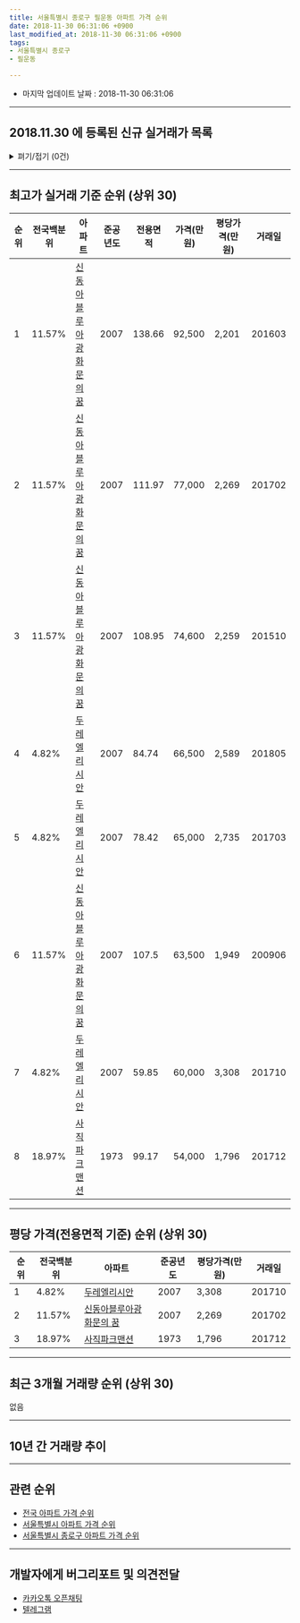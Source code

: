 ```yaml
---
title: 서울특별시 종로구 필운동 아파트 가격 순위
date: 2018-11-30 06:31:06 +0900
last_modified_at: 2018-11-30 06:31:06 +0900
tags:
- 서울특별시 종로구
- 필운동

---
```


* 마지막 업데이트 날짜 : 2018-11-30 06:31:06

---

## 2018.11.30 에 등록된 신규 실거래가 목록

<details>
<summary>펴기/접기 (0건)</summary>
<div markdown="1">

|아파트|전국백분위|준공년도|전용면적|가격(만원)|평당가격(만원)|거래일|
|---|---|---|---|---|---|---|
|없음|||||||


</div>
</details>

---

## 최고가 실거래 기준 순위 (상위 30)


|순위|전국백분위|아파트|준공년도|전용면적|가격(만원)|평당가격(만원)|거래일|
|---|---|---|---|---|---|---|---|
|1|11.57%|[신동아블루아광화문의 꿈](https://search.naver.com/search.naver?query=%EC%84%9C%EC%9A%B8%ED%8A%B9%EB%B3%84%EC%8B%9C+%EC%A2%85%EB%A1%9C%EA%B5%AC+%ED%95%84%EC%9A%B4%EB%8F%99+%EC%8B%A0%EB%8F%99%EC%95%84%EB%B8%94%EB%A3%A8%EC%95%84%EA%B4%91%ED%99%94%EB%AC%B8%EC%9D%98+%EA%BF%88)|2007|138.66|92,500|2,201|201603|
|2|11.57%|[신동아블루아광화문의 꿈](https://search.naver.com/search.naver?query=%EC%84%9C%EC%9A%B8%ED%8A%B9%EB%B3%84%EC%8B%9C+%EC%A2%85%EB%A1%9C%EA%B5%AC+%ED%95%84%EC%9A%B4%EB%8F%99+%EC%8B%A0%EB%8F%99%EC%95%84%EB%B8%94%EB%A3%A8%EC%95%84%EA%B4%91%ED%99%94%EB%AC%B8%EC%9D%98+%EA%BF%88)|2007|111.97|77,000|2,269|201702|
|3|11.57%|[신동아블루아광화문의 꿈](https://search.naver.com/search.naver?query=%EC%84%9C%EC%9A%B8%ED%8A%B9%EB%B3%84%EC%8B%9C+%EC%A2%85%EB%A1%9C%EA%B5%AC+%ED%95%84%EC%9A%B4%EB%8F%99+%EC%8B%A0%EB%8F%99%EC%95%84%EB%B8%94%EB%A3%A8%EC%95%84%EA%B4%91%ED%99%94%EB%AC%B8%EC%9D%98+%EA%BF%88)|2007|108.95|74,600|2,259|201510|
|4|4.82%|[두레엘리시안](https://search.naver.com/search.naver?query=%EC%84%9C%EC%9A%B8%ED%8A%B9%EB%B3%84%EC%8B%9C+%EC%A2%85%EB%A1%9C%EA%B5%AC+%ED%95%84%EC%9A%B4%EB%8F%99+%EB%91%90%EB%A0%88%EC%97%98%EB%A6%AC%EC%8B%9C%EC%95%88)|2007|84.74|66,500|2,589|201805|
|5|4.82%|[두레엘리시안](https://search.naver.com/search.naver?query=%EC%84%9C%EC%9A%B8%ED%8A%B9%EB%B3%84%EC%8B%9C+%EC%A2%85%EB%A1%9C%EA%B5%AC+%ED%95%84%EC%9A%B4%EB%8F%99+%EB%91%90%EB%A0%88%EC%97%98%EB%A6%AC%EC%8B%9C%EC%95%88)|2007|78.42|65,000|2,735|201703|
|6|11.57%|[신동아블루아광화문의 꿈](https://search.naver.com/search.naver?query=%EC%84%9C%EC%9A%B8%ED%8A%B9%EB%B3%84%EC%8B%9C+%EC%A2%85%EB%A1%9C%EA%B5%AC+%ED%95%84%EC%9A%B4%EB%8F%99+%EC%8B%A0%EB%8F%99%EC%95%84%EB%B8%94%EB%A3%A8%EC%95%84%EA%B4%91%ED%99%94%EB%AC%B8%EC%9D%98+%EA%BF%88)|2007|107.5|63,500|1,949|200906|
|7|4.82%|[두레엘리시안](https://search.naver.com/search.naver?query=%EC%84%9C%EC%9A%B8%ED%8A%B9%EB%B3%84%EC%8B%9C+%EC%A2%85%EB%A1%9C%EA%B5%AC+%ED%95%84%EC%9A%B4%EB%8F%99+%EB%91%90%EB%A0%88%EC%97%98%EB%A6%AC%EC%8B%9C%EC%95%88)|2007|59.85|60,000|3,308|201710|
|8|18.97%|[사직파크맨션](https://search.naver.com/search.naver?query=%EC%84%9C%EC%9A%B8%ED%8A%B9%EB%B3%84%EC%8B%9C+%EC%A2%85%EB%A1%9C%EA%B5%AC+%ED%95%84%EC%9A%B4%EB%8F%99+%EC%82%AC%EC%A7%81%ED%8C%8C%ED%81%AC%EB%A7%A8%EC%85%98)|1973|99.17|54,000|1,796|201712|


---

## 평당 가격(전용면적 기준) 순위 (상위 30)


|순위|전국백분위|아파트|준공년도|평당가격(만원)|거래일|
|---|---|---|---|---|---|
|1|4.82%|[두레엘리시안](https://search.naver.com/search.naver?query=%EC%84%9C%EC%9A%B8%ED%8A%B9%EB%B3%84%EC%8B%9C+%EC%A2%85%EB%A1%9C%EA%B5%AC+%ED%95%84%EC%9A%B4%EB%8F%99+%EB%91%90%EB%A0%88%EC%97%98%EB%A6%AC%EC%8B%9C%EC%95%88)|2007|3,308|201710|
|2|11.57%|[신동아블루아광화문의 꿈](https://search.naver.com/search.naver?query=%EC%84%9C%EC%9A%B8%ED%8A%B9%EB%B3%84%EC%8B%9C+%EC%A2%85%EB%A1%9C%EA%B5%AC+%ED%95%84%EC%9A%B4%EB%8F%99+%EC%8B%A0%EB%8F%99%EC%95%84%EB%B8%94%EB%A3%A8%EC%95%84%EA%B4%91%ED%99%94%EB%AC%B8%EC%9D%98+%EA%BF%88)|2007|2,269|201702|
|3|18.97%|[사직파크맨션](https://search.naver.com/search.naver?query=%EC%84%9C%EC%9A%B8%ED%8A%B9%EB%B3%84%EC%8B%9C+%EC%A2%85%EB%A1%9C%EA%B5%AC+%ED%95%84%EC%9A%B4%EB%8F%99+%EC%82%AC%EC%A7%81%ED%8C%8C%ED%81%AC%EB%A7%A8%EC%85%98)|1973|1,796|201712|


---

## 최근 3개월 거래량 순위 (상위 30)

없음

---

## 10년 간 거래량 추이


<div style="width:100%;">
    <canvas id="deal_progress" height="250"></canvas>
</div>

<script>
new Chart(document.getElementById("deal_progress"), {
    type: 'line',
    data: {
        labels: ['200811','200812','200901','200902','200903','200904','200905','200906','200907','200908','200909','200910','200911','200912','201001','201002','201003','201004','201005','201006','201007','201008','201009','201010','201011','201012','201101','201102','201103','201104','201105','201106','201107','201108','201109','201110','201111','201112','201201','201202','201203','201204','201205','201206','201207','201208','201209','201210','201211','201212','201301','201302','201303','201304','201305','201306','201307','201308','201309','201310','201311','201312','201401','201402','201403','201404','201405','201406','201407','201408','201409','201410','201411','201412','201501','201502','201503','201504','201505','201506','201507','201508','201509','201510','201511','201512','201601','201602','201603','201604','201605','201606','201607','201608','201609','201610','201611','201612','201701','201702','201703','201704','201705','201706','201707','201708','201709','201710','201711','201712','201801','201802','201803','201804','201805','201806','201807','201808','201809','201810','201811'],
        datasets: [{
            label: '실거래 수',
            pointRadius: 1,
            data: [0, 0, 0, 0, 0, 0, 0, 1, 0, 0, 0, 0, 0, 1, 0, 0, 0, 0, 0, 0, 0, 0, 0, 1, 1, 0, 0, 0, 0, 0, 0, 1, 1, 0, 1, 1, 0, 0, 0, 0, 0, 0, 0, 0, 1, 0, 0, 0, 1, 0, 0, 1, 0, 0, 0, 0, 0, 1, 0, 2, 0, 0, 0, 0, 0, 0, 0, 1, 0, 0, 1, 0, 2, 0, 0, 2, 0, 2, 1, 0, 0, 0, 0, 1, 0, 0, 0, 0, 1, 0, 0, 0, 0, 0, 0, 0, 0, 0, 0, 1, 1, 0, 0, 0, 0, 0, 0, 1, 0, 1, 0, 0, 0, 0, 1, 0, 0, 0, 0, 0, 0],
            borderColor: "rgba(255, 201, 14, 1)",
            backgroundColor: "rgba(255, 201, 14, 0.5)",
            fill: true,
        }]
    },
    options: {
        responsive: true,
        title: {
            display: true,
            text: '10년간 거래량 추이'
        },
        tooltips: {
            mode: 'index',
            intersect: false,
        },
        hover: {
            mode: 'nearest',
            intersect: true
        },
        scales: {
            xAxes: [{
                display: true,
                scaleLabel: {
                    display: true,
                    labelString: '년/월'
                }
            }],
            yAxes: [{
                display: true,
                ticks: {
                    suggestedMin: 0,
                },
                scaleLabel: {
                    display: true,
                    labelString: '실거래 수'
                }
            }]
        }
    }
});

</script>


---

## 관련 순위

- [전국 아파트 가격 순위](https://inasie.github.io/apt-ranking/전국)
- [서울특별시 아파트 가격 순위](https://inasie.github.io/apt-ranking/서울특별시)
- [서울특별시 종로구 아파트 가격 순위](https://inasie.github.io/apt-ranking/서울특별시-종로구)


---

## 개발자에게 버그리포트 및 의견전달

- [카카오톡 오픈채팅](https://open.kakao.com/o/gLJUAP4)
- [텔레그램](https://t.me/inasie)

